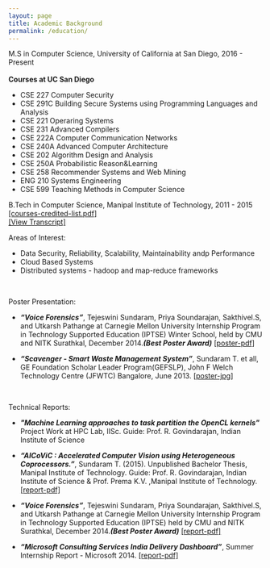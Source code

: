 ```yaml
---
layout: page
title: Academic Background
permalink: /education/
---
```


M.S in Computer Science, University of California at San Diego, 2016 - Present  </br></br>
**Courses at UC San Diego** <br/>

- CSE 227  	Computer Security
- CSE 291C  Building Secure Systems using Programming Languages and Analysis
- CSE 221   Operaring Systems 
- CSE 231   Advanced Compilers
- CSE 222A  Computer Communication Networks
- CSE 240A  Advanced Computer Architecture
- CSE 202  	Algorithm Design and Analysis
- CSE 250A 	Probabilistic Reason&Learning
- CSE 258   Recommender Systems and Web Mining 
- ENG 210   Systems Engineering
- CSE 599   Teaching Methods in Computer Science 


B.Tech in Computer Science, Manipal Institute of Technology, 2011 - 2015 <br/>
<a href ="{{ site.baseurl }}/assets/courses-manipal.pdf"> [courses-credited-list.pdf] <br/>
<a href ="{{ site.baseurl }}/assets/transcript.pdf"> [View Transcript] </a> <br/>


Areas of Interest:  <br/>

- Data Security, Reliability, Scalability, Maintainability andp Performance
- Cloud Based Systems
- Distributed systems -  hadoop and map-reduce frameworks 

<br/>

Poster Presentation: <br/>

- ***“Voice Forensics”***, Tejeswini Sundaram, Priya Soundarajan, Sakthivel.S, and
Utkarsh Pathange at Carnegie Mellon University Internship Program in Technology Supported Education
(IPTSE) Winter School, held by CMU and NITK Surathkal, December 2014.***(Best Poster Award)*** 
<a href ="{{ site.baseurl }}/assets/FinalPoster-VoiceForensics.pdf"> [poster-pdf] </a>

- ***“Scavenger - Smart Waste Management System”***, Sundaram T. et all, GE Foundation Scholar Leader Program(GEFSLP), 
John F Welch Technology Centre (JFWTC) Bangalore, June 2013.
<a href ="{{ site.baseurl }}/assets/scavenger.jpg"> [poster-jpg] </a>

</br>

Technical Reports: </br>

- ***"Machine Learning approaches to task partition the OpenCL kernels"*** <br/>
Project Work at HPC Lab, IISc. Guide: Prof. R. Govindarajan, Indian Institute of Science

- ***“AlCoViC : Accelerated Computer Vision using Heterogeneous Coprocessors.”***,
Sundaram T. (2015). Unpublished Bachelor Thesis, Manipal Institute
of Technology. Guide: Prof. R. Govindarajan, Indian Institute of Science & Prof.
Prema K.V. ,Manipal Institute of Technology.<a href ="{{ site.baseurl }}/assets/alcovic-report.pdf"> [report-pdf]</a>

- ***“Voice Forensics”***, Tejeswini Sundaram, Priya Soundarajan, Sakthivel.S, and
Utkarsh Pathange at Carnegie Mellon University Internship Program in Technology Supported Education
(IPTSE) held by CMU and NITK Surathkal, December 2014.***(Best Poster Award)*** 
<a href ="{{ site.baseurl }}/assets/voicereport.pdf"> [report-pdf] </a>

- ***“Microsoft Consulting Services India Delivery Dashboard”***, Summer Internship Report - Microsoft 2014. 
<a href = "{{ site.baseurl }}/assets/mcs-internship-report.pdf"> [report-pdf] </a>


<br/>
<br/>
<br/>
<br/>












